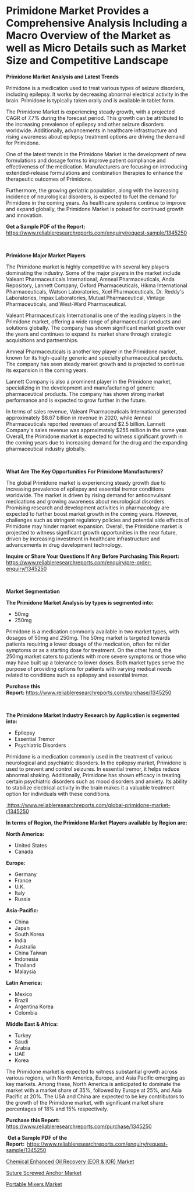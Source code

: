 <p><h1>Primidone Market Provides a Comprehensive Analysis Including a Macro Overview of the Market as well as Micro Details such as Market Size and Competitive Landscape</h1></p><p><strong>Primidone Market Analysis and Latest Trends</strong></p>
<p><p>Primidone is a medication used to treat various types of seizure disorders, including epilepsy. It works by decreasing abnormal electrical activity in the brain. Primidone is typically taken orally and is available in tablet form.</p><p>The Primidone Market is experiencing steady growth, with a projected CAGR of 7.7% during the forecast period. This growth can be attributed to the increasing prevalence of epilepsy and other seizure disorders worldwide. Additionally, advancements in healthcare infrastructure and rising awareness about epilepsy treatment options are driving the demand for Primidone.</p><p>One of the latest trends in the Primidone Market is the development of new formulations and dosage forms to improve patient compliance and effectiveness of the medication. Manufacturers are focusing on introducing extended-release formulations and combination therapies to enhance the therapeutic outcomes of Primidone.</p><p>Furthermore, the growing geriatric population, along with the increasing incidence of neurological disorders, is expected to fuel the demand for Primidone in the coming years. As healthcare systems continue to improve and expand globally, the Primidone Market is poised for continued growth and innovation.</p></p>
<p><strong>Get a Sample PDF of the Report:&nbsp;</strong> <a href="https://www.reliableresearchreports.com/enquiry/request-sample/1345250">https://www.reliableresearchreports.com/enquiry/request-sample/1345250</a></p>
<p>&nbsp;</p>
<p><strong>Primidone Major Market Players</strong></p>
<p><p>The Primidone market is highly competitive with several key players dominating the industry. Some of the major players in the market include Valeant Pharmaceuticals International, Amneal Pharmaceuticals, Anda Repository, Lannett Company, Oxford Pharmaceuticals, Hikma International Pharmaceuticals, Watson Laboratories, Xcel Pharmaceuticals, Dr. Reddy's Laboratories, Impax Laboratories, Mutual Pharmaceutical, Vintage Pharmaceuticals, and West-Ward Pharmaceutical.</p><p>Valeant Pharmaceuticals International is one of the leading players in the Primidone market, offering a wide range of pharmaceutical products and solutions globally. The company has shown significant market growth over the years and continues to expand its market share through strategic acquisitions and partnerships.</p><p>Amneal Pharmaceuticals is another key player in the Primidone market, known for its high-quality generic and specialty pharmaceutical products. The company has seen steady market growth and is projected to continue its expansion in the coming years.</p><p>Lannett Company is also a prominent player in the Primidone market, specializing in the development and manufacturing of generic pharmaceutical products. The company has shown strong market performance and is expected to grow further in the future.</p><p>In terms of sales revenue, Valeant Pharmaceuticals International generated approximately $8.67 billion in revenue in 2020, while Amneal Pharmaceuticals reported revenues of around $2.5 billion. Lannett Company's sales revenue was approximately $255 million in the same year. Overall, the Primidone market is expected to witness significant growth in the coming years due to increasing demand for the drug and the expanding pharmaceutical industry globally.</p></p>
<p>&nbsp;</p>
<p><strong>What Are The Key Opportunities For Primidone Manufacturers?</strong></p>
<p><p>The global Primidone market is experiencing steady growth due to increasing prevalence of epilepsy and essential tremor conditions worldwide. The market is driven by rising demand for anticonvulsant medications and growing awareness about neurological disorders. Promising research and development activities in pharmacology are expected to further boost market growth in the coming years. However, challenges such as stringent regulatory policies and potential side effects of Primidone may hinder market expansion. Overall, the Primidone market is projected to witness significant growth opportunities in the near future, driven by increasing investment in healthcare infrastructure and advancements in drug development technology.</p></p>
<p><strong>Inquire or Share Your Questions If Any Before Purchasing This Report:</strong> <a href="https://www.reliableresearchreports.com/enquiry/pre-order-enquiry/1345250">https://www.reliableresearchreports.com/enquiry/pre-order-enquiry/1345250</a></p>
<p>&nbsp;</p>
<p><strong>Market Segmentation</strong></p>
<p><strong>The Primidone Market Analysis by types is segmented into:</strong></p>
<p><ul><li>50mg</li><li>250mg</li></ul></p>
<p><p>Primidone is a medication commonly available in two market types, with dosages of 50mg and 250mg. The 50mg market is targeted towards patients requiring a lower dosage of the medication, often for milder symptoms or as a starting dose for treatment. On the other hand, the 250mg market caters to patients with more severe symptoms or those who may have built up a tolerance to lower doses. Both market types serve the purpose of providing options for patients with varying medical needs related to conditions such as epilepsy and essential tremor.</p></p>
<p><strong>Purchase this Report:&nbsp;</strong><a href="https://www.reliableresearchreports.com/purchase/1345250">https://www.reliableresearchreports.com/purchase/1345250</a></p>
<p>&nbsp;</p>
<p><strong>The Primidone Market Industry Research by Application is segmented into:</strong></p>
<p><ul><li>Epilepsy</li><li>Essential Tremor</li><li>Psychiatric Disorders</li></ul></p>
<p><p>Primidone is a medication commonly used in the treatment of various neurological and psychiatric disorders. In the epilepsy market, Primidone is used to prevent and control seizures. In essential tremor, it helps reduce abnormal shaking. Additionally, Primidone has shown efficacy in treating certain psychiatric disorders such as mood disorders and anxiety. Its ability to stabilize electrical activity in the brain makes it a valuable treatment option for individuals with these conditions.</p></p>
<p><a href="https://www.reliableresearchreports.com/global-primidone-market-r1345250">&nbsp;https://www.reliableresearchreports.com/global-primidone-market-r1345250</a></p>
<p><strong>In terms of Region, the Primidone Market Players available by Region are:</strong></p>
<p>
    <p> <strong> North America: </strong>
        <ul>
            <li>United States</li>
            <li>Canada</li>
        </ul>
        </p> 
    <p> <strong> Europe: </strong>
        <ul>
            <li>Germany</li>
            <li>France</li>
            <li>U.K.</li>
            <li>Italy</li>
            <li>Russia</li>
        </ul>
        </p> 
    <p> <strong> Asia-Pacific: </strong>
        <ul>
            <li>China</li>
            <li>Japan</li>
            <li>South Korea</li>
            <li>India</li>
            <li>Australia</li>
            <li>China Taiwan</li>
            <li>Indonesia</li>
            <li>Thailand</li>
            <li>Malaysia</li>
        </ul>
        </p> 
    <p> <strong> Latin America: </strong>
        <ul>
            <li>Mexico</li>
            <li>Brazil</li>
            <li>Argentina Korea</li>
            <li>Colombia</li>
        </ul>
        </p> 
    <p> <strong> Middle East & Africa: </strong>
        <ul>
            <li>Turkey</li>
            <li>Saudi</li>
            <li>Arabia</li>
            <li>UAE</li>
            <li>Korea</li>
        </ul>
    </p>
    </p>
<p><p>The Primidone market is expected to witness substantial growth across various regions, with North America, Europe, and Asia Pacific emerging as key markets. Among these, North America is anticipated to dominate the market with a market share of 35%, followed by Europe at 25%, and Asia Pacific at 20%. The USA and China are expected to be key contributors to the growth of the Primidone market, with significant market share percentages of 18% and 15% respectively.</p></p>
<p><strong>Purchase this Report: </strong><a href="https://www.reliableresearchreports.com/purchase/1345250">https://www.reliableresearchreports.com/purchase/1345250</a></p>
<p>&nbsp;<strong>Get a Sample PDF of the Report:&nbsp;&nbsp;</strong><a href="https://www.reliableresearchreports.com/enquiry/request-sample/1345250">https://www.reliableresearchreports.com/enquiry/request-sample/1345250</a></p>
<p><strong></strong></p>
<p><p><a href="https://issuu.com/reportprime-2/docs/chemical-enhanced-oil-recovery-eor-ior-market-size">Chemical Enhanced Oil Recovery (EOR & IOR) Market</a></p><p><a href="https://view.publitas.com/reportprime-1/suture-screwed-anchor-market-size-reveals-the-best-marketing-channels-in-global-industry/">Suture Screwed Anchor Market</a></p><p><a href="https://www.linkedin.com/pulse/portable-mixers-market-size-reveals-best-marketing-channels-ny4xf">Portable Mixers Market</a></p></p>